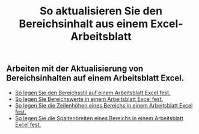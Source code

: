 ﻿---
title: So aktualisieren Sie den Bereichsinhalt aus einem Excel-Arbeitsblatt
second_title: Documen
linktitle: Aktualisieren
type: docs
url: /de/ranges/update/
keywords: How to update range content from an Excel worksheet
description: Aspose.Cells Cloud REST API unterstützt die Aktualisierung von Bereichsinhalten aus einem Excel Arbeitsblatt. SDK unterstützt verschiedene Entwicklungssprachen. Dazu gehören Android, C#, Go, Java, NodeJS, Perl, PHP, Python, Ruby und Swift
weight: 20
kwords: Excel, Office Cloud, REST API, Tabellenkalkulation, PDF, CSV, Json, Markdown, So aktualisieren Sie den Bereichsinhalt aus einem Excel-Arbeitsblatt
---
## Arbeiten mit der Aktualisierung von Bereichsinhalten auf einem Arbeitsblatt Excel.


- [So legen Sie den Bereichsstil auf einem Arbeitsblatt Excel fest.](/cells/de/ranges/update/style/) 
- [So legen Sie Bereichswerte in einem Arbeitsblatt Excel fest.](/cells/de/ranges/update/values/) 
- [So legen Sie die Zeilenhöhen eines Bereichs in einem Arbeitsblatt Excel fest.](/cells/de/ranges/update/row-height/) 
- [So legen Sie die Spaltenbreiten eines Bereichs in einem Arbeitsblatt Excel fest.](/cells/de/ranges/update/column-width/) 
